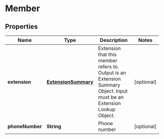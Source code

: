 
# Member

## Properties
Name | Type | Description | Notes
------------ | ------------- | ------------- | -------------
**extension** | [**ExtensionSummary**](ExtensionSummary.md) | Extension that this member refers to. Output is an Extension Summary Object. Input must be an Extension Lookup Object. |  [optional]
**phoneNumber** | **String** | Phone number |  [optional]



